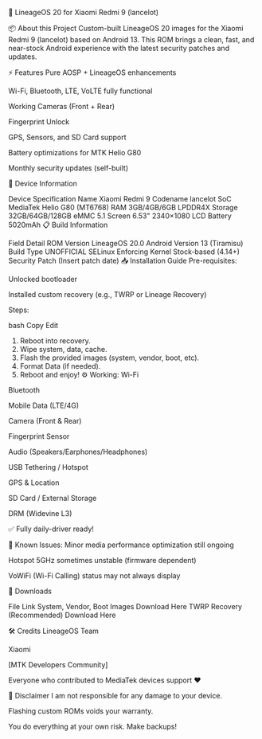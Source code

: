 📱 LineageOS 20 for Xiaomi Redmi 9 (lancelot)

📦 About this Project
Custom-built LineageOS 20 images for the Xiaomi Redmi 9 (lancelot) based on Android 13.
This ROM brings a clean, fast, and near-stock Android experience with the latest security patches and updates.

⚡ Features
Pure AOSP + LineageOS enhancements

Wi-Fi, Bluetooth, LTE, VoLTE fully functional

Working Cameras (Front + Rear)

Fingerprint Unlock

GPS, Sensors, and SD Card support

Battery optimizations for MTK Helio G80

Monthly security updates (self-built)

📱 Device Information

Device	Specification
Name	Xiaomi Redmi 9
Codename	lancelot
SoC	MediaTek Helio G80 (MT6768)
RAM	3GB/4GB/6GB LPDDR4X
Storage	32GB/64GB/128GB eMMC 5.1
Screen	6.53" 2340×1080 LCD
Battery	5020mAh
📋 Build Information

Field	Detail
ROM Version	LineageOS 20.0
Android Version	13 (Tiramisu)
Build Type	UNOFFICIAL
SELinux	Enforcing
Kernel	Stock-based (4.14+)
Security Patch	(Insert patch date)
📥 Installation Guide
Pre-requisites:

Unlocked bootloader

Installed custom recovery (e.g., TWRP or Lineage Recovery)

Steps:

bash
Copy
Edit
1. Reboot into recovery.
2. Wipe system, data, cache.
3. Flash the provided images (system, vendor, boot, etc).
4. Format Data (if needed).
5. Reboot and enjoy!
⚙️ Working:
Wi-Fi

Bluetooth

Mobile Data (LTE/4G)

Camera (Front & Rear)

Fingerprint Sensor

Audio (Speakers/Earphones/Headphones)

USB Tethering / Hotspot

GPS & Location

SD Card / External Storage

DRM (Widevine L3)

✅ Fully daily-driver ready!

🚧 Known Issues:
Minor media performance optimization still ongoing

Hotspot 5GHz sometimes unstable (firmware dependent)

VoWiFi (Wi-Fi Calling) status may not always display

🔗 Downloads

File	Link
System, Vendor, Boot Images	Download Here
TWRP Recovery (Recommended)	Download Here

🛠 Credits
LineageOS Team

Xiaomi

[MTK Developers Community]

Everyone who contributed to MediaTek devices support ❤️

📜 Disclaimer
I am not responsible for any damage to your device.

Flashing custom ROMs voids your warranty.

You do everything at your own risk. Make backups!


